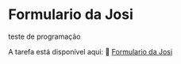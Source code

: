 # Formulario da Josi
teste de programação

A tarefa está disponível aqui: 🔗 [Formulario da Josi](https://josiellestechleinn.github.io/estudosJosi/)
